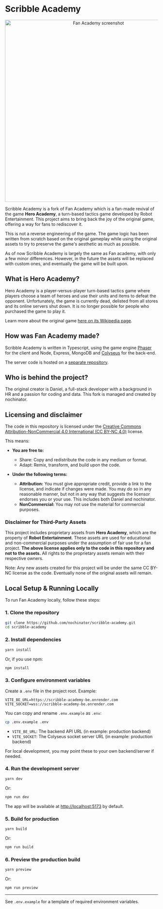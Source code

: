 # Scribble Academy

<p align="center">
<a href="https://fan-academy.onrender.com/"><img src="./readmeImage.webp" alt="Fan Academy screenshot" width="600" height="auto"></a>
</p>

Scribble Academy is a fork of Fan Academy which is a fan-made revival of the game **Hero Academy**, a turn-based tactics game developed by Robot Entertainment. This project aims to bring back the joy of the original game, offering a way for fans to rediscover it.

This is not a reverse engineering of the game. The game logic has been written from scratch based on the original gameplay while using the original assets to try to preserve the game's aesthetic as much as possible.

As of now Scribble Academy is largely the same as Fan academy, with only a few minor differences. However, in the future the assets will be replaced with custom ones, and eventually the game will be built upon.

## What is Hero Academy?

Hero Academy is a player-versus-player turn-based tactics game where players choose a team of heroes and use their units and items to defeat the opponent. Unfortunately, the game is currently dead, delisted from all stores and its online servers shut down. It is no longer possible for people who purchased the game to play it.

Learn more about the original game [here on its Wikipedia page](https://en.wikipedia.org/wiki/Hero_Academy).

## How was Fan Academy made?

Scribble Academy is written in Typescript, using the game engine [Phaser](https://phaser.io/) for the client and Node, Express, MongoDB and [Colyseus](https://colyseus.io/) for the back-end.

The server code is hosted on a [separate repository](https://github.com/Dan-DH/fan-academy-be).

## Who is behind the project?

The original creator is Daniel, a full-stack developer with a background in HR and a passion for coding and data.
This fork is managed and created by nochinator.

## Licensing and disclaimer

The code in this repository is licensed under the [Creative Commons Attribution-NonCommercial 4.0 International (CC BY-NC 4.0)](https://creativecommons.org/licenses/by-nc/4.0/) license.

This means:
- **You are free to:**
  - Share: Copy and redistribute the code in any medium or format.
  - Adapt: Remix, transform, and build upon the code.

- **Under the following terms:**
  - **Attribution:** You must give appropriate credit, provide a link to the license, and indicate if changes were made. You may do so in any reasonable manner, but not in any way that suggests the licensor endorses you or your use. This includes both Daniel and nochinator.
  - **NonCommercial:** You may not use the material for commercial purposes.

### **Disclaimer for Third-Party Assets**

This project includes proprietary assets from **Hero Academy**, which are the property of **Robot Entertainment**. These assets are used for educational and non-commercial purposes under the assumption of fair use for a fan project. **The above license applies only to the code in this repository and not to the assets.** All rights to the proprietary assets remain with their respective owners.

Note: Any new assets created for this project will be under the same CC BY-NC license as the code. Eventually none of the original assets will remain.

## Local Setup & Running Locally

To run Fan Academy locally, follow these steps:

### 1. Clone the repository
```sh
git clone https://github.com/nochinator/scribble-academy.git
cd scribble-academy
```

### 2. Install dependencies
```sh
yarn install
```
Or, if you use npm:
```sh
npm install
```

### 3. Configure environment variables
Create a `.env` file in the project root. Example:
```env
VITE_BE_URL=https://scribble-academy-be.onrender.com
VITE_SOCKET=wss://scribble-academy-be.onrender.com
```
You can copy and rename `.env.example` as `.env`:
```sh
cp .env.example .env
```

- `VITE_BE_URL`: The backend API URL (in example: production backend)
- `VITE_SOCKET`: The Colyseus socket server URL (in example: production backend)

For local development, you may point these to your own backend/server if needed.

### 4. Run the development server
```sh
yarn dev
```
Or:
```sh
npm run dev
```

The app will be available at [http://localhost:5173](http://localhost:5173) by default.

### 5. Build for production
```sh
yarn build
```
Or:
```sh
npm run build
```

### 6. Preview the production build
```sh
yarn preview
```
Or:
```sh
npm run preview
```

---

See `.env.example` for a template of required environment variables.
